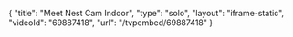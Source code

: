 {
    "title": "Meet Nest Cam Indoor",
    "type": "solo",
    "layout": "iframe-static",
    "videoId": "69887418",
    "url": "\/tvpembed\/69887418"
}